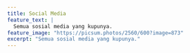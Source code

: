 ```yaml
---
title: Social Media
feature_text: |
  Semua sosial media yang kupunya.
feature_image: "https://picsum.photos/2560/600?image=873"
excerpt: "Semua sosial media yang kupunya."
---
```


